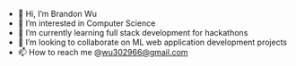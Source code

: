- 👋 Hi, I’m Brandon Wu
- 👀 I’m interested in Computer Science
- 🌱 I’m currently learning full stack development for hackathons
- 💞️ I’m looking to collaborate on ML web application development projects
- 📫 How to reach me @wu302966@gmail.com

<!---
BrandonWu302966/BrandonWu302966 is a ✨ special ✨ repository because its `README.md` (this file) appears on your GitHub profile.
You can click the Preview link to take a look at your changes.
--->
